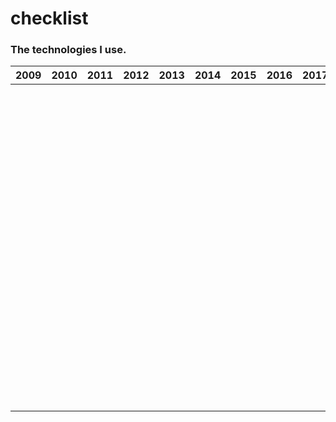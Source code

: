 # checklist

### The technologies I use.

| 2009          | 2010          | 2011          | 2012          | 2013          | 2014          | 2015          | 2016          | 2017          | 2018          | 2019          | 2020        |
| ------------- | ------------- |------------- | ------------- | ------------- |------------- | ------------- | ------------- |------------- | ------------- | ------------- |-------------|
||||||||||| [Postgresql](https://www.postgresql.org/ "Postgresql") | [Postgresql](https://www.postgresql.org/ "Postgresql") |
||||||||||| [Mysql](https://www.mysql.com/ "Mysql") | [Docker](https://www.docker.com/ "Docker") |
||||||||||| [MongoDB](https://www.mongodb.com/ "MongoDB") | [Kubernetes](https://kubernetes.io/ "Kubernetes")  |
||||||||||| [Docker](https://www.docker.com/ "Docker") |  [Node.js](https://nodejs.org/en/ "Node.js") |
||||||||||| [Kubernetes](https://kubernetes.io/ "Kubernetes")  |  [Express.js](https://expressjs.com/ "Express.js") |
||||||||||| [Node.js](https://nodejs.org/en/ "Node.js") | [Vue.js](https://vuejs.org/ "Vue.js") |
||||||||||| [Express.js](https://expressjs.com/ "Express.js") | [Handlebars](https://handlebarsjs.com/ "Handlebars") |
||||||||||| [Vue.js](https://vuejs.org/ "Vue.js") | [Socket.io](https://socket.io/ "Socket.io")  |
||||||||||| [Handlebars](https://handlebarsjs.com/ "Handlebars") |  [Redis](https://redis.io/ "Redis")  |
||||||||||| [Socket.io](https://socket.io/ "Socket.io")  |  [Minio](https://min.io/ "Minio") |
||||||||||| [Redis](https://redis.io/ "Redis")  | [Hapi.js](https://github.com/hapijs "Hapi.js") |
||||||||||| [Puppeteer](https://pptr.dev/ "Puppeteer") |  [Azure Devops](https://dev.azure.com "Azure Devops") |
||||||||||| [Minio](https://min.io/ "Minio") |  [ZN Framework](https://www.znframework.com/ "ZN Framework") |
||||||||||| [Hapi.js](https://github.com/hapijs "Hapi.js") |
||||||||||| [Azure Devops](https://dev.azure.com "Azure Devops") |
||||||||||| [ZN Framework](https://www.znframework.com/ "ZN Framework") |
||||||||||| [Laravel](https://laravel.com/ "Laravel") |

